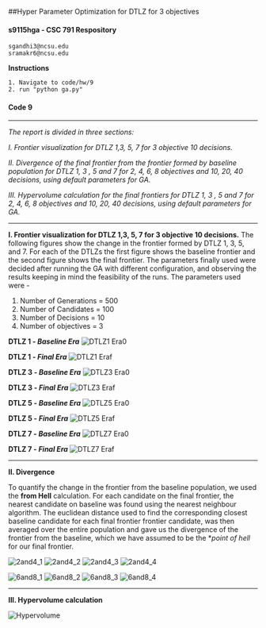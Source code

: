 ##Hyper Parameter Optimization for DTLZ for 3 objectives

#### s9115hga - CSC 791 Respository
    sgandhi3@ncsu.edu
    sramakr6@ncsu.edu
    
**Instructions**

    1. Navigate to code/hw/9
    2. run "python ga.py"

#### Code 9
--------------------------------------------------------------------------------------------------------------------------------------
_The report is divided in three sections:_

  _I. Frontier visualization for DTLZ 1,3, 5, 7 for 3 objective 10 decisions._
  
  _II. Divergence of the final frontier from the frontier formed by baseline population for DTLZ 1, 3 , 5 and 7 for 2, 4, 6, 8 objectives and 10, 20, 40 decisions, using default parameters for GA._
  
  _III. Hypervolume calculation for the final frontiers for DTLZ 1, 3 , 5 and 7 for 2, 4, 6, 8 objectives and 10, 20, 40 decisions, using default parameters for GA._
  
--------------------------------------------------------------------------------------------------------------------------------------
**I. Frontier visualization for DTLZ 1,3, 5, 7 for 3 objective 10 decisions.**
The following figures show the change in the frontier formed by DTLZ 1, 3, 5, and 7. For each of the DTLZs the first figure shows the baseline frontier and the second figure shows the final frontier. The parameters finally used were decided after running the GA with different configuration, and observing the results keeping in mind the feasibility of the runs. The parameters used were -
1. Number of Generations = 500
2. Number of Candidates = 100
3. Number of Decisions = 10
4. Number of objectives = 3

**DTLZ 1 - _Baseline Era_**
![DTLZ1 Era0](https://cloud.githubusercontent.com/assets/7557398/11612920/8ff35c08-9bdb-11e5-8cf1-93882a67f9d9.png)

**DTLZ 1 - _Final Era_**
![DTLZ1 Eraf](https://cloud.githubusercontent.com/assets/7557398/11612925/9008310a-9bdb-11e5-9969-826b12de8dea.png)

**DTLZ 3 - _Baseline Era_**
![DTLZ3 Era0](https://cloud.githubusercontent.com/assets/7557398/11612919/8ff20088-9bdb-11e5-9efb-6ba07593337c.png)

**DTLZ 3 - _Final Era_**
![DTLZ3 Eraf](https://cloud.githubusercontent.com/assets/7557398/11612921/8ff79fb6-9bdb-11e5-8c69-833b18f40060.png)

**DTLZ 5 - _Baseline Era_**
![DTLZ5 Era0](https://cloud.githubusercontent.com/assets/7557398/11612922/8ff7c55e-9bdb-11e5-83f4-444601268bb0.png)

**DTLZ 5 - _Final Era_**
![DTLZ5 Eraf](https://cloud.githubusercontent.com/assets/7557398/11612923/8ffbdcca-9bdb-11e5-9bdb-b43a4367cf21.png)

**DTLZ 7 - _Baseline Era_**
![DTLZ7 Era0](https://cloud.githubusercontent.com/assets/7557398/11612924/8ffd14e6-9bdb-11e5-8fae-f141f34521c7.png)

**DTLZ 7 - _Final Era_**
![DTLZ7 Eraf](https://cloud.githubusercontent.com/assets/7557398/11612918/8ff0e478-9bdb-11e5-9a9a-6c2b86ff3200.png)

--------------------------------------------------------------------------------------------------------------------------------------

**II. Divergence**

To quantify the change in the frontier from the baseline population, we used the **from Hell** calculation. For each candidate on the final frontier, the nearest candidate on baseline was found using the nearest neighbour algorithm. The euclidean distance used to find the corresponding closest baseline candidate for each final frontier frontier candidate, was then averaged over the entire population and gave us the divergence of the frontier from the baseline, which we have assumed to be the **point of hell* for our final frontier.

![2and4_1](https://cloud.githubusercontent.com/assets/7557398/11613463/80749fa8-9bef-11e5-9c6a-4abebcecae84.png)
![2and4_2](https://cloud.githubusercontent.com/assets/7557398/11613464/85526938-9bef-11e5-9942-c971e3ef71fa.png)
![2and4_3](https://cloud.githubusercontent.com/assets/7557398/11613465/8a2db0de-9bef-11e5-8545-011bcfd0e8e1.png)
![2and4_4](https://cloud.githubusercontent.com/assets/7557398/11613467/8cee0bca-9bef-11e5-929b-f484f280d024.png)

![6and8_1](https://cloud.githubusercontent.com/assets/7557398/11613481/14553354-9bf0-11e5-960b-64aaa69ee85f.png)
![6and8_2](https://cloud.githubusercontent.com/assets/7557398/11613480/1454acea-9bf0-11e5-8633-8584d62c9a60.png)
![6and8_3](https://cloud.githubusercontent.com/assets/7557398/11613478/1453c0c8-9bf0-11e5-8272-487709f94611.png)
![6and8_4](https://cloud.githubusercontent.com/assets/7557398/11613479/1453ba9c-9bf0-11e5-9121-bdeb115cf583.png)

--------------------------------------------------------------------------------------------------------------------------------------

**III. Hypervolume calculation**

![Hypervolume](https://cloud.githubusercontent.com/assets/7557398/11613520/e42962d4-9bf1-11e5-827d-38cf49876b0a.JPG)
